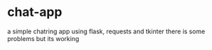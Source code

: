 # chat-app
a simple chatring app using flask, requests and tkinter 
there is some problems but its working
